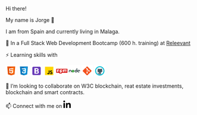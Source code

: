Hi there!

<p>My name is Jorge 👋</p>

I am from Spain and currently living in Malaga.

<p>🌱 In a Full Stack Web Development Bootcamp (600 h. training) at <a href="https://www.releevant.com/">Releevant</a><p>
 
<p>⚡ Learning skills with</p> <p align="left">
	<img style="margin: auto;" src="https://raw.githubusercontent.com/sachinverma53121/sachinverma53121/master/icons/html5.png" alt=html5 width="30" height="30"/> 
	<img style="margin: auto;" src="https://raw.githubusercontent.com/sachinverma53121/sachinverma53121/master/icons/css3.png" alt=css3 width="30" height="30"/> 
	<img style="margin: auto;" src="https://raw.githubusercontent.com/sachinverma53121/sachinverma53121/master/icons/bootstrap.png" alt=bootstrap width="30" height="30"/>
  <img style="margin: auto;" src="https://raw.githubusercontent.com/sachinverma53121/sachinverma53121/master/icons/js.png" alt=javascript width="30" height="30"/>
	<img style="margin: auto;" src="https://raw.githubusercontent.com/sachinverma53121/sachinverma53121/master/icons/npm.png" alt=npm width="30" height="30"/>
  <img style="margin: auto;" src="https://raw.githubusercontent.com/sachinverma53121/sachinverma53121/master/icons/node.png" alt=nodejs width="30" height="30"/>
	<img style="margin: auto;" src="https://raw.githubusercontent.com/sachinverma53121/sachinverma53121/master/icons/git.png" alt=git width="30" height="30"/>
  <img style="margin: auto;" src="https://raw.githubusercontent.com/sachinverma53121/sachinverma53121/master/icons/github.png" alt=github width="30" height="30"/>
 
</p>

🔭 I’m looking to collaborate on W3C blockchain, reat estate investments, blockchain and smart contracts.

<p align="left">
  <p>📫 Connect with me on  <a href="https://www.linkedin.com/in/callejaj/" alt="Linkedin"><img src="https://github.com/jatin-pahuja/jatin-pahuja/blob/master/linkedin.png" height="20" width="20"></a>&nbsp;

  </p>

